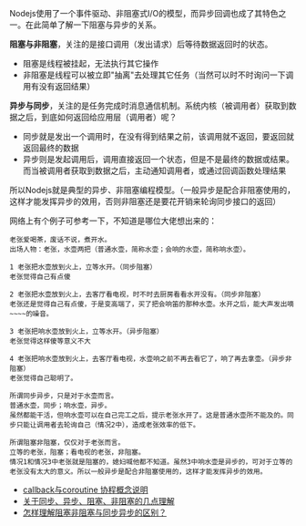 Nodejs使用了一个事件驱动、非阻塞式I/O的模型，而异步回调也成了其特色之一。在此简单了解一下阻塞与异步的关系。

**阻塞与非阻塞**，关注的是接口调用（发出请求）后等待数据返回时的状态。

- 阻塞是线程被挂起，无法执行其它操作
- 非阻塞是线程可以被立即"抽离"去处理其它任务（当然可以时不时询问一下调用有没有返回结果）

**异步与同步**，关注的是任务完成时消息通信机制。系统内核（被调用者）获取到数据之后，到底如何返回给应用层（调用者）呢？

- 同步就是发出一个调用时，在没有得到结果之前，该调用就不返回，要返回就返回最终的数据
- 异步则是发起调用后，调用直接返回一个状态，但是不是最终的数据或结果。而当被调用者获取到数据之后，主动通知调用者，或通过回调函数处理结果

所以Nodejs就是典型的异步、非阻塞编程模型。（一般异步是配合非阻塞使用的，这样才能发挥异步的效用，否则非阻塞还是要花开销来轮询同步接口的返回）



网络上有个例子可参考一下，不知道是哪位大佬想出来的：

````
老张爱喝茶，废话不说，煮开水。
出场人物：老张，水壶两把（普通水壶，简称水壶；会响的水壶，简称响水壶）。

1 老张把水壶放到火上，立等水开。（同步阻塞）
老张觉得自己有点傻

2 老张把水壶放到火上，去客厅看电视，时不时去厨房看看水开没有。（同步非阻塞）
老张还是觉得自己有点傻，于是变高端了，买了把会响笛的那种水壶。水开之后，能大声发出嘀~~~~的噪音。

3 老张把响水壶放到火上，立等水开。（异步阻塞）
老张觉得这样傻等意义不大

4 老张把响水壶放到火上，去客厅看电视，水壶响之前不再去看它了，响了再去拿壶。（异步非阻塞）
老张觉得自己聪明了。

所谓同步异步，只是对于水壶而言。
普通水壶，同步；响水壶，异步。
虽然都能干活，但响水壶可以在自己完工之后，提示老张水开了。这是普通水壶所不能及的。同步只能让调用者去轮询自己（情况2中），造成老张效率的低下。

所谓阻塞非阻塞，仅仅对于老张而言。
立等的老张，阻塞；看电视的老张，非阻塞。
情况1和情况3中老张就是阻塞的，媳妇喊他都不知道。虽然3中响水壶是异步的，可对于立等的老张没有太大的意义。所以一般异步是配合非阻塞使用的，这样才能发挥异步的效用。

````





- [callback与coroutine 协程概念说明](https://my.oschina.net/tjt/blog/906200)
- [关于同步、异步、阻塞、非阻塞的几点理解](https://blog.csdn.net/qq_32725491/article/details/78679414)
- [怎样理解阻塞非阻塞与同步异步的区别？](https://www.cnblogs.com/skying555/p/5028167.html)

